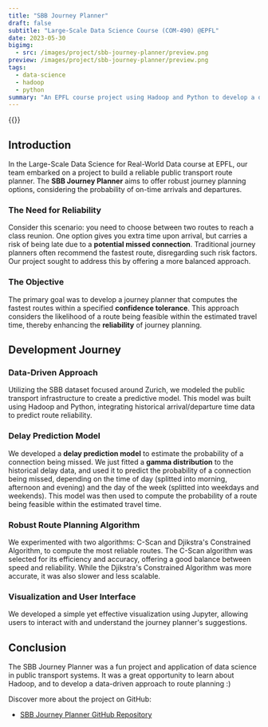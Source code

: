 ```yaml
---
title: "SBB Journey Planner"
draft: false
subtitle: "Large-Scale Data Science Course (COM-490) @EPFL"
date: 2023-05-30
bigimg:
  - src: /images/project/sbb-journey-planner/preview.png
preview: /images/project/sbb-journey-planner/preview.png
tags:
  - data-science
  - hadoop
  - python
summary: "An EPFL course project using Hadoop and Python to develop a dependable public transport route planner for the Zurich area"
---
```


{{<link href="https://github.com/antoninfaure/sbb-journey-planner" class="btn btn-dark my-3" target="_blank" inner="GitHub">}}

## Introduction

In the Large-Scale Data Science for Real-World Data course at EPFL, our team embarked on a project to build a reliable public transport route planner. The **SBB Journey Planner** aims to offer robust journey planning options, considering the probability of on-time arrivals and departures.

### The Need for Reliability

Consider this scenario: you need to choose between two routes to reach a class reunion. One option gives you extra time upon arrival, but carries a risk of being late due to a **potential missed connection**. Traditional journey planners often recommend the fastest route, disregarding such risk factors. Our project sought to address this by offering a more balanced approach.

### The Objective

The primary goal was to develop a journey planner that computes the fastest routes within a specified **confidence tolerance**. This approach considers the likelihood of a route being feasible within the estimated travel time, thereby enhancing the **reliability** of journey planning.

## Development Journey

### Data-Driven Approach

Utilizing the SBB dataset focused around Zurich, we modeled the public transport infrastructure to create a predictive model. This model was built using Hadoop and Python, integrating historical arrival/departure time data to predict route reliability.

### Delay Prediction Model

We developed a **delay prediction model** to estimate the probability of a connection being missed. We just fitted a **gamma distribution** to the historical delay data, and used it to predict the probability of a connection being missed, depending on the time of day (splitted into morning, afternoon and evening) and the day of the week (splitted into weekdays and weekends). This model was then used to compute the probability of a route being feasible within the estimated travel time.

### Robust Route Planning Algorithm

We experimented with two algorithms: C-Scan and Djikstra's Constrained Algorithm, to compute the most reliable routes. The C-Scan algorithm was selected for its efficiency and accuracy, offering a good balance between speed and reliability. While the Djikstra's Constrained Algorithm was more accurate, it was also slower and less scalable.

### Visualization and User Interface

We developed a simple yet effective visualization using Jupyter, allowing users to interact with and understand the journey planner's suggestions. 

 ## Conclusion 

 The SBB Journey Planner was a fun project and application of data science in public transport systems. It was a great opportunity to learn about Hadoop, and to develop a data-driven approach to route planning :)

Discover more about the project on GitHub:

- [SBB Journey Planner GitHub Repository](https://github.com/antoninfaure/sbb-journey-planner)